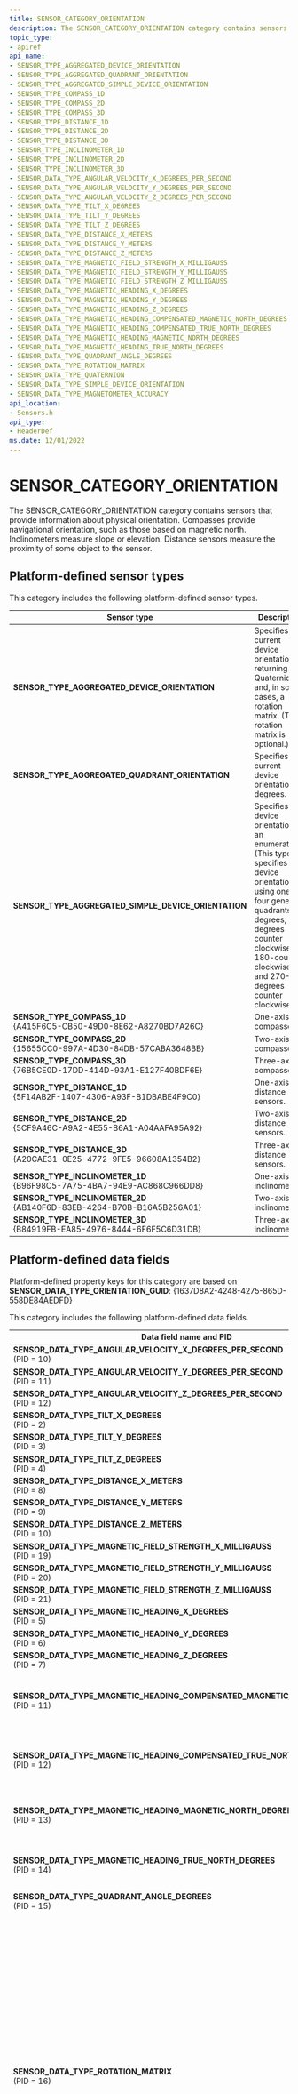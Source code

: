 ```yaml
---
title: SENSOR_CATEGORY_ORIENTATION
description: The SENSOR_CATEGORY_ORIENTATION category contains sensors that provide information about physical orientation.
topic_type:
- apiref
api_name:
- SENSOR_TYPE_AGGREGATED_DEVICE_ORIENTATION
- SENSOR_TYPE_AGGREGATED_QUADRANT_ORIENTATION
- SENSOR_TYPE_AGGREGATED_SIMPLE_DEVICE_ORIENTATION
- SENSOR_TYPE_COMPASS_1D
- SENSOR_TYPE_COMPASS_2D
- SENSOR_TYPE_COMPASS_3D
- SENSOR_TYPE_DISTANCE_1D
- SENSOR_TYPE_DISTANCE_2D
- SENSOR_TYPE_DISTANCE_3D
- SENSOR_TYPE_INCLINOMETER_1D
- SENSOR_TYPE_INCLINOMETER_2D
- SENSOR_TYPE_INCLINOMETER_3D
- SENSOR_DATA_TYPE_ANGULAR_VELOCITY_X_DEGREES_PER_SECOND
- SENSOR_DATA_TYPE_ANGULAR_VELOCITY_Y_DEGREES_PER_SECOND
- SENSOR_DATA_TYPE_ANGULAR_VELOCITY_Z_DEGREES_PER_SECOND
- SENSOR_DATA_TYPE_TILT_X_DEGREES
- SENSOR_DATA_TYPE_TILT_Y_DEGREES
- SENSOR_DATA_TYPE_TILT_Z_DEGREES
- SENSOR_DATA_TYPE_DISTANCE_X_METERS
- SENSOR_DATA_TYPE_DISTANCE_Y_METERS
- SENSOR_DATA_TYPE_DISTANCE_Z_METERS
- SENSOR_DATA_TYPE_MAGNETIC_FIELD_STRENGTH_X_MILLIGAUSS
- SENSOR_DATA_TYPE_MAGNETIC_FIELD_STRENGTH_Y_MILLIGAUSS
- SENSOR_DATA_TYPE_MAGNETIC_FIELD_STRENGTH_Z_MILLIGAUSS
- SENSOR_DATA_TYPE_MAGNETIC_HEADING_X_DEGREES
- SENSOR_DATA_TYPE_MAGNETIC_HEADING_Y_DEGREES
- SENSOR_DATA_TYPE_MAGNETIC_HEADING_Z_DEGREES
- SENSOR_DATA_TYPE_MAGNETIC_HEADING_COMPENSATED_MAGNETIC_NORTH_DEGREES
- SENSOR_DATA_TYPE_MAGNETIC_HEADING_COMPENSATED_TRUE_NORTH_DEGREES
- SENSOR_DATA_TYPE_MAGNETIC_HEADING_MAGNETIC_NORTH_DEGREES
- SENSOR_DATA_TYPE_MAGNETIC_HEADING_TRUE_NORTH_DEGREES
- SENSOR_DATA_TYPE_QUADRANT_ANGLE_DEGREES
- SENSOR_DATA_TYPE_ROTATION_MATRIX
- SENSOR_DATA_TYPE_QUATERNION
- SENSOR_DATA_TYPE_SIMPLE_DEVICE_ORIENTATION
- SENSOR_DATA_TYPE_MAGNETOMETER_ACCURACY
api_location:
- Sensors.h
api_type:
- HeaderDef
ms.date: 12/01/2022
---
```


# SENSOR_CATEGORY_ORIENTATION

The SENSOR_CATEGORY_ORIENTATION category contains sensors that provide information about physical orientation. Compasses provide navigational orientation, such as those based on magnetic north. Inclinometers measure slope or elevation. Distance sensors measure the proximity of some object to the sensor.

## Platform-defined sensor types

This category includes the following platform-defined sensor types.

| Sensor type | Description |
|---|---|
| **SENSOR_TYPE_AGGREGATED_DEVICE_ORIENTATION** | Specifies the current device orientation by returning a Quaternion and, in some cases, a rotation matrix. (The rotation matrix is optional.) |
| **SENSOR_TYPE_AGGREGATED_QUADRANT_ORIENTATION** | Specifies the current device orientation in degrees. |
| **SENSOR_TYPE_AGGREGATED_SIMPLE_DEVICE_ORIENTATION** | Specifies the device orientation as an enumeration. (This type specifies the device orientation using one of four general quadrants: 0 degrees, 90-degrees counter clockwise, 180-counter clockwise, and 270-degrees counter clockwise.) |
| **SENSOR_TYPE_COMPASS_1D**</br>{A415F6C5-CB50-49D0-8E62-A8270BD7A26C} | One-axis compasses. |
| **SENSOR_TYPE_COMPASS_2D**</br>{15655CC0-997A-4D30-84DB-57CABA3648BB} | Two-axis compasses. |
| **SENSOR_TYPE_COMPASS_3D**</br>{76B5CE0D-17DD-414D-93A1-E127F40BDF6E} | Three-axis compasses. |
| **SENSOR_TYPE_DISTANCE_1D**</br>{5F14AB2F-1407-4306-A93F-B1DBABE4F9C0} | One-axis distance sensors. |
| **SENSOR_TYPE_DISTANCE_2D**</br>{5CF9A46C-A9A2-4E55-B6A1-A04AAFA95A92} | Two-axis distance sensors. |
| **SENSOR_TYPE_DISTANCE_3D**</br>{A20CAE31-0E25-4772-9FE5-96608A1354B2} | Three-axis distance sensors. |
| **SENSOR_TYPE_INCLINOMETER_1D**</br>{B96F98C5-7A75-4BA7-94E9-AC868C966DD8} | One-axis inclinometers. |
| **SENSOR_TYPE_INCLINOMETER_2D**</br>{AB140F6D-83EB-4264-B70B-B16A5B256A01} | Two-axis inclinometers. |
| **SENSOR_TYPE_INCLINOMETER_3D**</br>{B84919FB-EA85-4976-8444-6F6F5C6D31DB} | Three-axis inclinometers. |

## Platform-defined data fields

Platform-defined property keys for this category are based on **SENSOR_DATA_TYPE_ORIENTATION_GUID**: {1637D8A2-4248-4275-865D-558DE84AEDFD}

This category includes the following platform-defined data fields.

| Data field name and PID | Data type | Description |
|---|---|---|
| **SENSOR_DATA_TYPE_ANGULAR_VELOCITY_X_DEGREES_PER_SECOND**</br>(PID = 10) | **VT_R8** | Gyrometer x-axis velocity, in degrees per second. |
| **SENSOR_DATA_TYPE_ANGULAR_VELOCITY_Y_DEGREES_PER_SECOND**</br>(PID = 11) | **VT_R8** | Gyrometer y-axis velocity, in degrees per second. |
| **SENSOR_DATA_TYPE_ANGULAR_VELOCITY_Z_DEGREES_PER_SECOND**</br>(PID = 12) | **VT_R8** | Gyrometer z-axis velocity, in degrees per second. |
| **SENSOR_DATA_TYPE_TILT_X_DEGREES**</br>(PID = 2) | **VT_R4** | Inclinometer x-axis angle, in degrees. |
| **SENSOR_DATA_TYPE_TILT_Y_DEGREES**</br>(PID = 3) | **VT_R4** | Inclinometer y-axis angle, in degrees. |
| **SENSOR_DATA_TYPE_TILT_Z_DEGREES**</br>(PID = 4) | **VT_R4** | Inclinometer z-axis angle, in degrees. |
| **SENSOR_DATA_TYPE_DISTANCE_X_METERS**</br>(PID = 8) | **VT_R4** | X-axis distance, in meters. |
| **SENSOR_DATA_TYPE_DISTANCE_Y_METERS**</br>(PID = 9) | **VT_R4** | Y-axis distance, in meters. |
| **SENSOR_DATA_TYPE_DISTANCE_Z_METERS**</br>(PID = 10) | **VT_R4** | Z-axis distance, in meters. |
| **SENSOR_DATA_TYPE_MAGNETIC_FIELD_STRENGTH_X_MILLIGAUSS**</br>(PID = 19) | **VT_R8** | Magnetometer x-axis field strength, in milligauss. |
| **SENSOR_DATA_TYPE_MAGNETIC_FIELD_STRENGTH_Y_MILLIGAUSS**</br>(PID = 20) | **VT_R8** | Magnetometer y-axis field strength, in milligauss. |
| **SENSOR_DATA_TYPE_MAGNETIC_FIELD_STRENGTH_Z_MILLIGAUSS**</br>(PID = 21) | **VT_R8** | Magnetometer z-axis field strength, in milligauss. |
| **SENSOR_DATA_TYPE_MAGNETIC_HEADING_X_DEGREES**</br>(PID = 5) | **VT_R4** | Compass x-axis heading, in degrees. |
| **SENSOR_DATA_TYPE_MAGNETIC_HEADING_Y_DEGREES**</br>(PID = 6) | **VT_R4** | Compass y-axis heading, in degrees. |
| **SENSOR_DATA_TYPE_MAGNETIC_HEADING_Z_DEGREES**</br>(PID = 7) | **VT_R4** | Compass z-axis heading, in degrees. |
| **SENSOR_DATA_TYPE_MAGNETIC_HEADING_COMPENSATED_MAGNETIC_NORTH_DEGREES**</br>(PID = 11) | **VT_R8** | Compensated compass heading relative to magnetic North in degrees. This compensation causes the measurement of the heading angle to be represented as if a compass device is laying flat on level ground where the PC is located. |
| **SENSOR_DATA_TYPE_MAGNETIC_HEADING_COMPENSATED_TRUE_NORTH_DEGREES**</br>(PID = 12) | **VT_R8** | Compensated compass heading relative to true North in degrees. This compensation causes the measurement of the heading angle to be represented as if a compass device is laying flat on level ground where the PC is located. |
| **SENSOR_DATA_TYPE_MAGNETIC_HEADING_MAGNETIC_NORTH_DEGREES**</br>(PID = 13) | **VT_R8** | Uncompensated compass heading relative to magnetic North in degrees. The measurement of the heading angle is represented as measured on the plane that the compass device is installed relative to. |
| **SENSOR_DATA_TYPE_MAGNETIC_HEADING_TRUE_NORTH_DEGREES**</br>(PID = 14) | **VT_R8** | Uncompensated compass heading relative to true North in degrees. The measurement of the heading angle is represented as measured on the plane that the compass device is installed relative to. |
| **SENSOR_DATA_TYPE_QUADRANT_ANGLE_DEGREES**</br>(PID = 15) | **VT_R8** | Aggregated quadrant-orientation, in degrees. |
| **SENSOR_DATA_TYPE_ROTATION_MATRIX**</br>(PID = 16) | **VT_VECTOR\|VT_UI1** | Counted array representing the orientation of the device in 3D space as a 3x3 rotation matrix (VT_VECTOR\|VT_UI1).</br></br>Data for vector types is always serialized as VT_UI1 (an array of unsigned, 1-byte characters). This data field must contain each value as a single-precision float (VT_R4).</br></br>This array is expressed as a matrix:</br>![rotation matrix](images/sensor-data-type-rotation-matrix.png)</br></br>These values are ordered in the rotation matrix data field array as follows:</br>M11,M12,M13,M21,M22,M23,M31,M32,M33</br></br>Note that for devices implementing support for the in-box Windows 8 HID sensor class driver, this data field is optional. If only **SENSOR_DATA_TYPE_QUATERNION** is implemented, **SENSOR_DATA_TYPE_ROTATION_MATRIX** will be calculated and populated for each data report sent. Devices not using the in-box HID sensor class driver need to calculate and expose both **SENSOR_DATA_TYPE_QUATERNION** and **SENSOR_DATA_TYPE_ROTATION_MATRIX** sensor data fields. |
| **SENSOR_DATA_TYPE_QUATERNION**</br>(PID = 17) | **VT_VECTOR\|VT_UI1** | The x, y, z, w values of a quaternion representing the orientation of the device in 3D space. (VT_VECTOR\|VT_UI1).</br></br>Data for vector types is always serialized as VT_UI1 (an array of unsigned, 1-byte characters).</br></br>This data field must contain each value as a single-precision float (VT_R4).The order of the values in this array is as follows: [x,y,z,w]</br></br>The W value of a quaternion is limited to [0,1] instead of the full [-1, 1].</br></br>All rotations must be stated in the forward direction (and not the reverse).</br></br>Note: The output of quaternion should be in normalized format. When quaternions are expressed in normalized format, the values will satisfy the following:</br>![quaternion formula](images/sensor-data-type-quaternion-formula.png) |
| **SENSOR_DATA_TYPE_SIMPLE_DEVICE_ORIENTATION**</br>(PID = 18) | **VT_UI4** | Aggregated device-orientation, specified as an enumeration. (The enumeration values correspond to one of four quadrants.) |
| **SENSOR_DATA_TYPE_MAGNETOMETER_ACCURACY**</br>(PID = 22) | **VT_I4** | Magnetometer accuracy reading, specified as an enumeration. |

## Requirements

| &nbsp; | &nbsp; |
|---|---|
| **Minimum supported client** | Windows 7 |
| **Minimum supported server** | None supported |
| **Header** | sensors.h |

